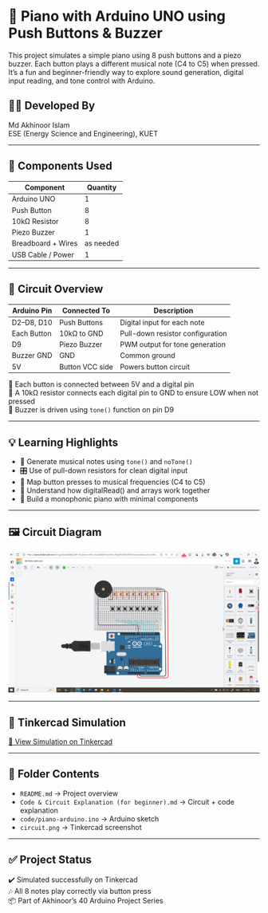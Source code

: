 # 🎹 Piano with Arduino UNO using Push Buttons & Buzzer

This project simulates a simple piano using 8 push buttons and a piezo buzzer. Each button plays a different musical note (C4 to C5) when pressed. It’s a fun and beginner-friendly way to explore sound generation, digital input reading, and tone control with Arduino.

## 👨‍🎓 Developed By  
Md Akhinoor Islam  
ESE (Energy Science and Engineering), KUET

---

## 🔧 Components Used

| Component         | Quantity |
|--------------------|----------|
| Arduino UNO         | 1        |
| Push Button         | 8        |
| 10kΩ Resistor       | 8        |
| Piezo Buzzer        | 1        |
| Breadboard + Wires  | as needed |
| USB Cable / Power   | 1        |

---

## 🔌 Circuit Overview

| Arduino Pin | Connected To     | Description                        |
|--------------|------------------|------------------------------------|
| D2–D8, D10   | Push Buttons     | Digital input for each note        |
| Each Button  | 10kΩ to GND      | Pull-down resistor configuration   |
| D9           | Piezo Buzzer     | PWM output for tone generation     |
| Buzzer GND   | GND              | Common ground                      |
| 5V           | Button VCC side  | Powers button circuit              |

📌 Each button is connected between 5V and a digital pin  
📌 A 10kΩ resistor connects each digital pin to GND to ensure LOW when not pressed  
📌 Buzzer is driven using `tone()` function on pin D9

---

## 💡 Learning Highlights

- 🎵 Generate musical notes using `tone()` and `noTone()`  
- 🎛️ Use of pull-down resistors for clean digital input  
- 🎼 Map button presses to musical frequencies (C4 to C5)  
- 🧠 Understand how digitalRead() and arrays work together  
- 🧰 Build a monophonic piano with minimal components

---

## 🖼️ Circuit Diagram  
![circuit](circuit.png)

---

## 🔗 Tinkercad Simulation  
[🔗 View Simulation on Tinkercad](https://www.tinkercad.com/things/0auxkdVqQ2M-18-piano-with-uno)

---

## 📂 Folder Contents

- `README.md` → Project overview  
- `Code & Circuit Explanation (for beginner).md` → Circuit + code explanation  
- `code/piano-arduino.ino` → Arduino sketch  
- `circuit.png` → Tinkercad screenshot

---

## ✅ Project Status

✔️ Simulated successfully on Tinkercad  
🎶 All 8 notes play correctly via button press  
📦 Part of Akhinoor’s 40 Arduino Project Series
```
